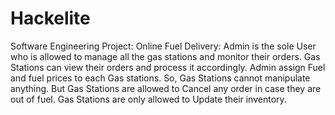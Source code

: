 # Hackelite
Software Engineering Project:
Online Fuel Delivery: Admin is the sole User who is allowed to manage all the gas stations and monitor their orders. Gas Stations can view their orders and process it accordingly. Admin assign Fuel and fuel prices to each Gas stations. So, Gas Stations cannot manipulate anything. But Gas Stations are allowed to Cancel any order in case they are out of fuel. Gas Stations are only allowed to Update their inventory.
